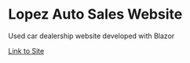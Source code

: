 # Lopez Auto Sales Website
Used car dealership website developed with Blazor

[Link to Site](https://lopezautosales.github.io/)
